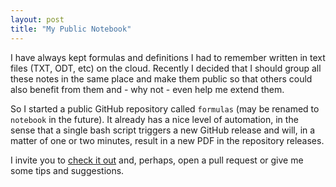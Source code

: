 ```yaml
---
layout: post
title: "My Public Notebook"
---
```


I have always kept formulas and definitions I had to remember written in text
files (TXT, ODT, etc) on the cloud. Recently I decided that I should group all
these notes in the same place and make them public so that others could also
benefit from them and - why not - even help me extend them.

So I started a public GitHub repository called ``formulas`` (may be renamed to
``notebook`` in the future). It already has a nice level of automation, in the
sense that a single bash script triggers a new GitHub release and will, in a
matter of one or two minutes, result in a new PDF in the repository releases.

I invite you to [check it out](https://github.com/bernardosulzbach/notes)
and, perhaps, open a pull request or give me some tips and suggestions.
